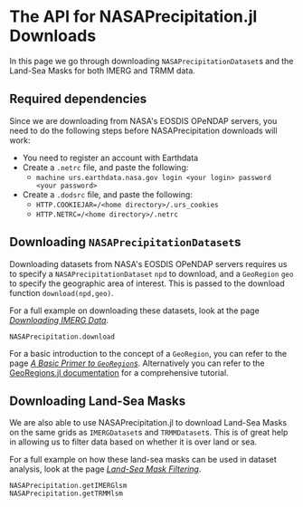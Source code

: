 # The API for NASAPrecipitation.jl Downloads

In this page we go through downloading `NASAPrecipitationDataset`s and the Land-Sea Masks for both IMERG and TRMM data.

## Required dependencies

Since we are downloading from NASA's EOSDIS OPeNDAP servers, you need to do the following steps before NASAPrecipitation downloads will work:
* You need to register an account with Earthdata
* Create a `.netrc` file, and paste the following:
  * `machine urs.earthdata.nasa.gov login <your login> password <your password>`
* Create a `.dodsrc` file, and paste the following:
  * `HTTP.COOKIEJAR=/<home directory>/.urs_cookies`
  * `HTTP.NETRC=/<home directory>/.netrc`

## Downloading `NASAPrecipitationDataset`s

Downloading datasets from NASA's EOSDIS OPeNDAP servers requires us to specify a `NASAPrecipitationDataset` `npd` to download, and a `GeoRegion` `geo` to specify the geographic area of interest.  This is passed to the download function `download(npd,geo)`.

For a full example on downloading these datasets, look at the page *[Downloading IMERG Data](examples/download.md)*.

```@docs
NASAPrecipitation.download
```

For a basic introduction to the concept of a `GeoRegion`, you can refer to the page *[A Basic Primer to `GeoRegion`s](datasets/georegions.md)*.  Alternatively you can refer to the [GeoRegions.jl documentation](https://juliaclimate.github.io/GeoRegions.jl/dev/index.html) for a comprehensive tutorial.

## Downloading Land-Sea Masks

We are also able to use NASAPrecipitation.jl to download Land-Sea Masks on the same grids as `IMERGDataset`s and `TRMMDataset`s.  This is of great help in allowing us to filter data based on whether it is over land or sea.

For a full example on how these land-sea masks can be used in dataset analysis, look at the page *[Land-Sea Mask Filtering](examples/landseamask.md)*.

```@docs
NASAPrecipitation.getIMERGlsm
NASAPrecipitation.getTRMMlsm
```
